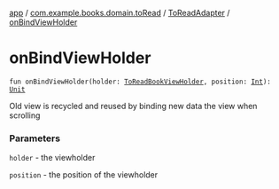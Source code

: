[app](../../index.md) / [com.example.books.domain.toRead](../index.md) / [ToReadAdapter](index.md) / [onBindViewHolder](./on-bind-view-holder.md)

# onBindViewHolder

`fun onBindViewHolder(holder: `[`ToReadBookViewHolder`](-to-read-book-view-holder/index.md)`, position: `[`Int`](https://kotlinlang.org/api/latest/jvm/stdlib/kotlin/-int/index.html)`): `[`Unit`](https://kotlinlang.org/api/latest/jvm/stdlib/kotlin/-unit/index.html)

Old view is recycled and reused by binding new data the view when scrolling

### Parameters

`holder` - the viewholder

`position` - the position of the viewholder